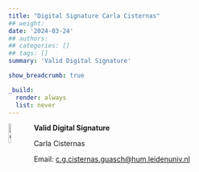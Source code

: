 ```yaml
---
title: "Digital Signature Carla Cisternas"
## weight:
date: '2024-03-24'
## authors:
## categories: []
## tags: []
summary: 'Valid Digital Signature'

show_breadcrumb: true

_build:
  render: always
  list: never
---
```


<img style = "float: left; border: 10px" src = "/signatures/ccisternas.png" alt = "QR code" width = "10%"/>

**Valid Digital Signature**

Carla Cisternas

Email: c.g.cisternas.guasch@hum.leidenuniv.nl

